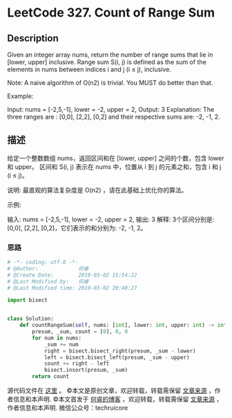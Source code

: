 # LeetCode 327. Count of Range Sum

## Description

Given an integer array nums, return the number of range sums that lie in [lower, upper] inclusive.
Range sum S(i, j) is defined as the sum of the elements in nums between indices i and j (i ≤ j), inclusive.

Note:
A naive algorithm of O(n2) is trivial. You MUST do better than that.

Example:

Input: nums = [-2,5,-1], lower = -2, upper = 2,
Output: 3 
Explanation: The three ranges are : [0,0], [2,2], [0,2] and their respective sums are: -2, -1, 2.

## 描述

给定一个整数数组 nums，返回区间和在 [lower, upper] 之间的个数，包含 lower 和 upper。
区间和 S(i, j) 表示在 nums 中，位置从 i 到 j 的元素之和，包含 i 和 j (i ≤ j)。

说明:
最直观的算法复杂度是 O(n2) ，请在此基础上优化你的算法。

示例:

输入: nums = [-2,5,-1], lower = -2, upper = 2,
输出: 3 
解释: 3个区间分别是: [0,0], [2,2], [0,2]，它们表示的和分别为: -2, -1, 2。

### 思路

```py
# -*- coding: utf-8 -*-
# @Author:             何睿
# @Create Date:        2019-03-02 15:54:22
# @Last Modified by:   何睿
# @Last Modified time: 2019-03-02 20:40:27

import bisect


class Solution:
    def countRangeSum(self, nums: [int], lower: int, upper: int) -> int:
        presum, _sum, count = [0], 0, 0
        for num in nums:
            _sum += num
            right = bisect.bisect_right(presum, _sum - lower)
            left = bisect.bisect_left(presum, _sum - upper)
            count += right - left
            bisect.insort(presum, _sum)
        return count
```

源代码文件在 [这里](https://github.com/ruicore/Algorithm/blob/master/Leetcode/2019-03-02-327-Count-of-Range-Sum.py) 。
©本文是原创文章，欢迎转载，转载需保留 [文章来源](https://www.ruicore.cn/leetcode-327-count-of-range-sum/) ，作者信息和本声明.
©本文首发于 [何睿的博客](https://www.ruicore.cn/leetcode-327-count-of-range-sum/) ，欢迎转载，转载需保留 [文章来源](https://www.ruicore.cn/leetcode-327-count-of-range-sum/) ，作者信息和本声明.
微信公众号：techruicore 
